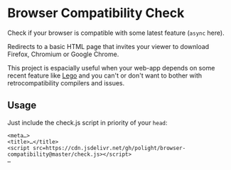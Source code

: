 # Browser Compatibility Check

Check if your browser is compatible with some latest feature (`async` here).

Redirects to a basic HTML page that invites your viewer to download Firefox, Chromium or Google Chrome.

This project is espacially useful when your web-app depends on some recent feature like [Lego](https://github.com/Polight/lego) and you can't or don't want to bother with retrocompatibility compilers and issues.


## Usage

Just include the check.js script in priority of your `head`:
```
<meta…>
<title>…</title>
<script src=https://cdn.jsdelivr.net/gh/polight/browser-compatibility@master/check.js></script>
…
```
